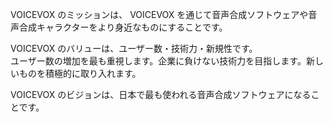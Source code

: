 VOICEVOX のミッションは、 VOICEVOX を通じて音声合成ソフトウェアや音声合成キャラクターをより身近なものにすることです。

VOICEVOX のバリューは、ユーザー数・技術力・新規性です。  
ユーザー数の増加を最も重視します。企業に負けない技術力を目指します。新しいものを積極的に取り入れます。

VOICEVOX のビジョンは、日本で最も使われる音声合成ソフトウェアになることです。
